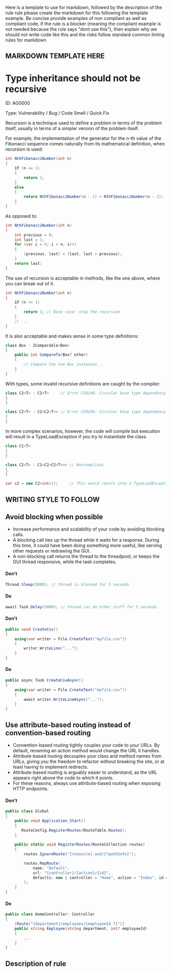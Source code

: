 
Here is a template to use for markdown, followed by the description of the rule rule please create the markdown for this following the template example.
Be concise provide examples of non compliant as well as compliant code, if the rule is a blocker (meaning the compliant example is not needed because the rule says "dont use this"), then explain why we should not write code like this and the risks
follow standard common linting rules for markdown

MARKDOWN TEMPLATE HERE
---

# Type inheritance should not be recursive

ID: AG0000

Type: Vulnerability / Bug / Code Smell / Quick Fix

Recursion is a technique used to define a problem in terms of the problem itself, usually in terms of a simpler version of the problem itself.

For example, the implementation of the generator for the n-th value of the Fibonacci sequence comes naturally from its mathematical definition, when recursion is used:

```csharp
int NthFibonacciNumber(int n)
{
    if (n <= 1)
    {
        return 1;
    }
    else
    {
        return NthFibonacciNumber(n - 1) + NthFibonacciNumber(n - 2);
    }
}
```

As opposed to:

```csharp
int NthFibonacciNumber(int n)
{
    int previous = 0;
	int last = 1;
	for (var i = 0; i < n; i++)
	{
        (previous, last) = (last, last + previous);
	}
	return last;
}
```

The use of recursion is acceptable in methods, like the one above, where you can break out of it.

```csharp
int NthFibonacciNumber(int n)
{
    if (n <= 1)
    {
        return 1; // Base case: stop the recursion
    }
    // ...
}
```

It is also acceptable and makes sense in some type definitions:

```csharp
class Box : IComparable<Box>
{
    public int CompareTo(Box? other)
    {
        // Compare the two Box instances...
    }
}
```

With types, some invalid recursive definitions are caught by the compiler:

```csharp
class C2<T> : C2<T>     // Error CS0146: Circular base type dependency
{
}

class C2<T> : C2<C2<T>> // Error CS0146: Circular base type dependency
{
}
```

In more complex scenarios, however, the code will compile but execution will result in a TypeLoadException if you try to instantiate the class.

```csharp
class C1<T>
{
}

class C2<T> : C1<C2<C2<T>>> // Noncompliant
{
}

var c2 = new C2<int>();     // This would result into a TypeLoadException
```

WRITING STYLE TO FOLLOW
---

## Avoid blocking when possible

- Increase performance and scalability of your code by avoiding blocking calls.
- A blocking call ties up the thread while it waits for a response. During this time, it could have been doing something more useful, like serving other requests or redrawing the GUI.
- A non-blocking call returns the thread to the threadpool, or keeps the GUI thread responsive, while the task completes.

#### Don't
```c#
Thread.Sleep(5000); // thread is blocked for 5 seconds
```

#### Do
```c#
await Task.Delay(5000); // thread can do other stuff for 5 seconds.
```

#### Don't
```c#
public void CreateCsv()
{
    using(var writer = File.CreateText("myfile.csv"))
    {
        writer.WriteLine("...");
    }
}
```

#### Do
```c#
public async Task CreateCsvAsync()
{
    using(var writer = File.CreateText("myfile.csv"))
    {
        await writer.WriteLineAsync("...");
    }
}
```
## Use attribute-based routing instead of convention-based routing

- Convention-based routing tightly couples your code to your URLs. By default, renaming an action method would change
the URL it handles.
- Attribute-based routing decouples your class and method names from URLs, giving you the freedom to refactor
without breaking the site, or at least having to implement redirects.
- Attribute-based routing is arguably easier to understand, as the URL appears right above the code to which it points.
- For these reasons, always use attribute-based routing when exposing HTTP endpoints.

#### Don't

```c#
public class Global
{
    public void Application_Start()  
    {   
       RouteConfig.RegisterRoutes(RouteTable.Routes);  
    }
    
    public static void RegisterRoutes(RouteCollection routes)  
    {  
        routes.IgnoreRoute("{resource}.axd/{*pathInfo}");  

        routes.MapRoute(  
            name: "Default",  
            url: "{controller}/{action}/{id}",  
            defaults: new { controller = "Home", action = "Index", id = UrlParameter.Optional }  
        );  
    }  
}  
```

#### Do
```c#
public class HomeController: Controller  
{  
    [Route("{department}/employees/{employeeId ?}")]  
    public string Employee(string department, int? employeeId)  
    {  
        ...
    }  
}  
```


Description of rule
---

